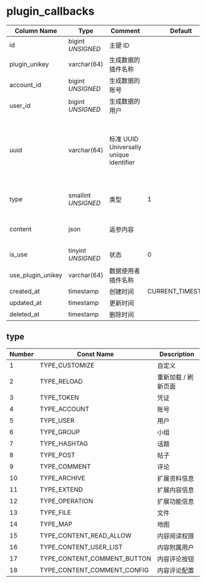 # plugin_callbacks

| Column Name | Type | Comment | Default | Null | Remark |
| --- | --- | --- | --- | --- | --- |
| id | bigint *UNSIGNED* | 主键 ID |  | NO | Auto Increment |
| plugin_unikey | varchar(64) | 生成数据的插件名称 |  | NO | 关联字段 [plugins->unikey](../plugins/plugins.md) |
| account_id | bigint *UNSIGNED* | 生成数据的账号 |  | YES | 关联字段 [accounts->id](../accounts/accounts.md) |
| user_id | bigint *UNSIGNED* | 生成数据的用户 |  | YES | 关联字段 [users->id](../users/users.md) |
| uuid | varchar(64) | 标准 UUID<br>Universally unique identifier |  | NO | **Unique**<br>32 位数的 16 进制<br>示例 550e8400-e29b-41d4-a716-446655440000 |
| type | smallint *UNSIGNED* | 类型 | 1 | NO | 见下方描述，支持多个，以英文逗号隔开 |
| content | json | 返参内容 |  | NO | 见下方描述，支持多种类型一起存储 |
| is_use | tinyint *UNSIGNED* | 状态 | 0 | NO | 0.未调<br>1.已调（已使用） |
| use_plugin_unikey | varchar(64) | 数据使用者插件名称 |  | YES | 关联字段 [plugins->unikey](../plugins/plugins.md) |
| created_at | timestamp | 创建时间 | CURRENT_TIMESTAMP | NO |  |
| updated_at | timestamp | 更新时间 |  | YES |  |
| deleted_at | timestamp | 删除时间 |  | YES |  |

## type

| Number | Const Name | Description |
| --- | --- | --- |
| 1 | TYPE_CUSTOMIZE | 自定义 |
| 2 | TYPE_RELOAD | 重新加载 / 刷新页面 |
| 3 | TYPE_TOKEN | 凭证 |
| 4 | TYPE_ACCOUNT | 账号 |
| 5 | TYPE_USER | 用户 |
| 6 | TYPE_GROUP | 小组 |
| 7 | TYPE_HASHTAG | 话题 |
| 8 | TYPE_POST | 帖子 |
| 9 | TYPE_COMMENT | 评论 |
| 10 | TYPE_ARCHIVE | 扩展资料信息 |
| 11 | TYPE_EXTEND | 扩展内容信息 |
| 12 | TYPE_OPERATION | 扩展功能信息 |
| 13 | TYPE_FILE | 文件 |
| 14 | TYPE_MAP | 地图 |
| 15 | TYPE_CONTENT_READ_ALLOW | 内容阅读权限 |
| 16 | TYPE_CONTENT_USER_LIST | 内容附属用户 |
| 17 | TYPE_CONTENT_COMMENT_BUTTON | 内容评论按钮 |
| 18 | TYPE_CONTENT_COMMENT_CONFIG | 内容评论配置 |

